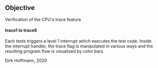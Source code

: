 ## Objective

Verification of the CPU's trace feature

#### trace1 to trace6

Each tests triggers a level 1 interrupt which executes the test code. Inside the interrupt handler, the trace flag is manipulated in various ways and the resulting program flow is visualized by color bars.


Dirk Hoffmann, 2020
